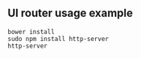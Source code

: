 UI router usage example
------------------------

    bower install
    sudo npm install http-server
    http-server
